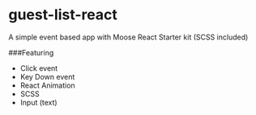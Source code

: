 # guest-list-react
A simple event based app with Moose React Starter kit (SCSS included)

###Featuring

* Click event
* Key Down event
* React Animation
* SCSS
* Input (text)
